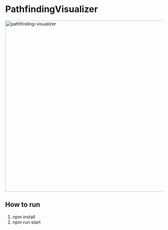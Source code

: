 # PathfindingVisualizer

<img width="1440" height="545" alt="pathfinding-visualizer" src="https://github.com/user-attachments/assets/52989642-f39b-47f6-8040-3eedf9119665" />

## How to run
1. npm install
2. npm run start
